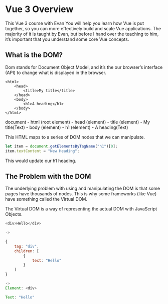 # Vue 3 Overview

This Vue 3 course with Evan You will help you learn how Vue is put together, so you can more effectively build and scale Vue applications. The majority of it is taught by Evan, but before I hand over the teaching to him, it’s important that you understand some core Vue concepts.

## What is the DOM?

Dom stands for Document Object Model, and it’s the our browser’s interface (API) to change what is displayed in the browser.

```html5
<html>
    <head>
        <title>My title</title>
    </head>
    <body>
        <h1>A heading</h1>
    </body>
</html>
```

document
    - html (root element)
      - head (element)
        - title (element)
          - My title(Text)
    - body (element)
      - h1 (element)
        - A heading(Text)

This HTML maps to a series of DOM nodes that we can manipulate.

```javaScript
let item = document.getElementsByTagName("h1")[0];
item.textContent = "New Heading";
```

This would update our h1 heading.

## The Problem with the DOM

The underlying problem with using and manipulating the DOM is that some pages have thousands of nodes. This is why some frameworks (like Vue) have something called the Virtual DOM.

The Virtual DOM is a way of representing the actual DOM with JavaScript Objects.

```javaScript
<div>Hello</div>

->

{
    tag: "div",
    children: [
        {
            text: "Hello"
        }
    ]
}

->
Element: <div>

Text: "Hello"
```
